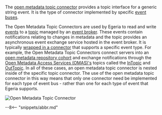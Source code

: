 <!-- SPDX-License-Identifier: CC-BY-4.0 -->
<!-- Copyright Contributors to the Egeria project. -->


The [open metadata topic connector](/egeria-docs/concepts/open-metadata-topic-connector) provides a topic interface for a generic string event.  It is the type of connector implemented by specific [event buses](/egeria-docs/concepts/event-bus).

The Open Metadata Topic Connectors are used by Egeria to read and write [events](/egeria-docs/concepts/basic-concepts/#event) to a [topic](/egeria-docs/concepts/basic-concepts/#topic) managed by an [event broker](/egeria-docs/concepts/basic-concepts/#event-broker).  These events contain notifications relating to changes in metadata and the topic provides an asynchronous event exchange service hosted in the event broker.  It is typically [wrapped in a connector](/egeria-docs/concepts/connection/#virtual-connections) that supports a specific event type.  For example, the Open Metadata Topic Connectors connect servers into an [open metadata repository cohort](/egeria-docs/concepts/cohort-member) and exchange notifications through the [Open Metadata Access Services (OMAS)'s](/egeria-docs/services/omas) topics called the [InTopic](/egeria-docs/concepts/in-topic) and [OutTopic](/egeria-docs/concepts/out-topic).  In all of these cases, an open metadata topic connector is nested inside of the specific topic connector.  The use of the open metadata topic connector in this way means that only one connector need be implemented for each type of event bus - rather than one for each type of event that Egeria supports.

![Open Metadata Topic Connector](/egeria-docs/connectors/resource/open-metadata-topic-connector.svg)


--8<-- "snippets/abbr.md"

